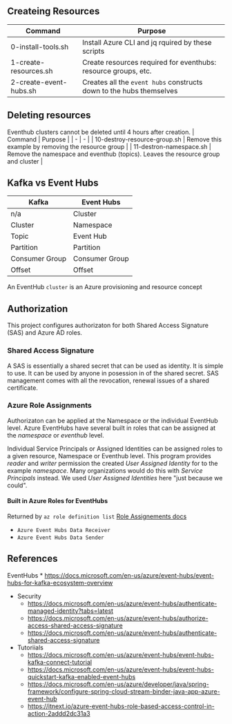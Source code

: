 

## Createing Resources
| Command | Purpose |
| - | - |
| 0-install-tools.sh | Install Azure CLI and jq rquired by these scripts |
| 1-create-resources.sh | Create resources required for eventhubs: resource groups, etc. |
| 2-create-event-hubs.sh | Creates all the `event hubs` constructs down to the hubs themselves |

## Deleting resources
Eventhub clusters cannot be deleted until 4 hours after creation.
| Command | Purpose |
| - | - |
| 10-destroy-resource-group.sh | Remove this example by removing the resource group |
| 11-destron-namespace.sh | Remove the namespace and eventhub (topics). Leaves the resource group and cluster |

## Kafka vs Event Hubs
| Kafka |	Event Hubs |
| - | - |
| n/a | Cluster |
| Cluster | Namespace |
| Topic	 | Event Hub |
| Partition |	Partition |
| Consumer Group |	Consumer Group |
| Offset |	Offset |

An EventHub `cluster` is an Azure provisioning and resource concept

## Authorization
This project configures authorizaton for both Shared Access Signature (SAS) and Azure AD roles.

### Shared Access Signature
A SAS is essentially a shared secret that can be used as identity.  It is simple to use.  It can be used by anyone in posession in of the shared secret.  SAS management comes with all the revocation, renewal issues of a shared certificate.

### Azure Role Assignments
Authorizaton can be applied at the Namespace or the individual EventHub level.  Azure EventHubs have several built in roles that can be assigned at the _namespace_ or _eventhub_ level.   

Individual Service Principals or Assigned Identities can be assigned roles to a given resource, Namespace or Eventhub level. This program provides _reader_ and _writer_ permission the created _User Assigned Identity_ for to the example _namespace_.  Many organizations would do this with _Service Principals_ instead. We used _User Assigned Identities_ here "just because we could".

#### Built in Azure Roles for EventHubs
Returned by `az role definition list` [Role Assignements docs](https://docs.microsoft.com/en-us/azure/role-based-access-control/role-assignments-cli)
* `Azure Event Hubs Data Receiver`
* `Azure Event Hubs Data Sender`

## References
EventHubs 
    * https://docs.microsoft.com/en-us/azure/event-hubs/event-hubs-for-kafka-ecosystem-overview
* Security
    * https://docs.microsoft.com/en-us/azure/event-hubs/authenticate-managed-identity?tabs=latest
    * https://docs.microsoft.com/en-us/azure/event-hubs/authorize-access-shared-access-signature
    * https://docs.microsoft.com/en-us/azure/event-hubs/authenticate-shared-access-signature
* Tutoriials
    * https://docs.microsoft.com/en-us/azure/event-hubs/event-hubs-kafka-connect-tutorial
    * https://docs.microsoft.com/en-us/azure/event-hubs/event-hubs-quickstart-kafka-enabled-event-hubs
    * https://docs.microsoft.com/en-us/azure/developer/java/spring-framework/configure-spring-cloud-stream-binder-java-app-azure-event-hub
    * https://itnext.io/azure-event-hubs-role-based-access-control-in-action-2addd2dc31a3
